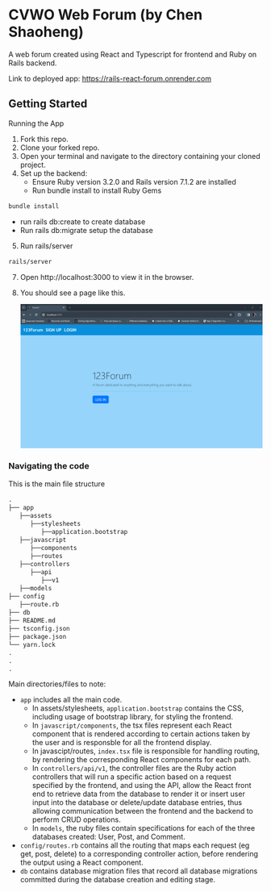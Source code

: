 # CVWO Web Forum (by Chen Shaoheng)

A web forum created using React and Typescript for frontend and Ruby on Rails backend.

Link to deployed app: https://rails-react-forum.onrender.com

## Getting Started
Running the App
1. Fork this repo.
2. Clone your forked repo.
3. Open your terminal and navigate to the directory containing your cloned project.
4. Set up the backend:
   - Ensure Ruby version 3.2.0 and Rails version 7.1.2 are installed
   - Run bundle install to install Ruby Gems
```bash
bundle install
```
   - run rails db:create to create database
   - Run rails db:migrate setup the database
5. Run rails/server
```bash
rails/server
```
7. Open http://localhost:3000 to view it in the browser.
8. You should see a page like this.
   
   ![Basic Page](public/basic_page.png)

### Navigating the code

This is the main file structure

```
.
├── app
   ├──assets
      ├──stylesheets
         ├──application.bootstrap
   ├──javascript
      ├──components
      ├──routes
   ├──controllers
      ├──api
         ├──v1
   ├──models
├── config
   ├──route.rb
├── db
├── README.md
├── tsconfig.json
├── package.json
└── yarn.lock
.
.
.
```

Main directories/files to note:

-   `app` includes all the main code.
    - In assets/stylesheets, `application.bootstrap` contains the CSS, including usage of bootstrap library, for styling the frontend.
    - In `javascript/components`, the tsx files represent each React component that is rendered according to certain actions taken by the user and is responsble for all the frontend display.
    - In javascipt/routes, `index.tsx` file is responsible for handling routing, by rendering the corresponding React components for each path.
    - In `controllers/api/v1`, the controller files are the Ruby action controllers that will run a specific action based on a request specified by the frontend, and using the API, allow the React front end to retrieve data from the database to render it or insert user input into the database or delete/update database entries, thus allowing communication between the frontend and the backend to perform CRUD operations.
    - In `models`, the ruby files contain specifications for each of the three databases created: User, Post, and Comment.
- `config/routes.rb` contains all the routing that maps each request (eg get, post, delete) to a corresponding controller action, before rendering the output using a React component.
-   `db` contains database migration files that record all database migrations committed during the database creation and editing stage.
